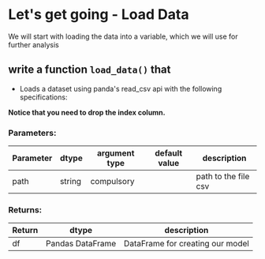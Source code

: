 # Let's get going - Load Data

We will start with loading the data into a variable, which we will use for further analysis

## write a function `load_data()` that 

* Loads a dataset using panda's read_csv api with the following specifications:

**Notice that you need to drop the index column.**

### Parameters:

| Parameter | dtype | argument type | default value | description |
| --- | --- | --- | --- | --- |
| path | string | compulsory |  | path to the file csv |


### Returns:

| Return | dtype | description |
| --- | --- | --- |
| df | Pandas DataFrame | DataFrame for creating our model |
